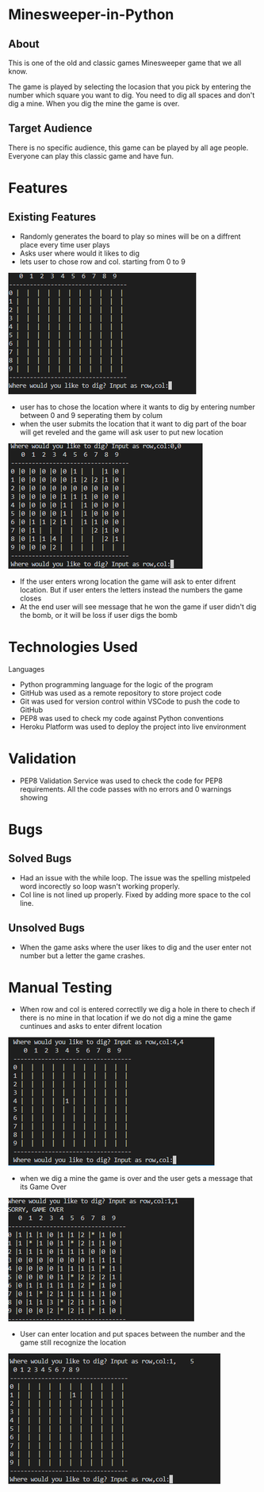 # Minesweeper-in-Python


## About 

This is one of the old and classic games Minesweeper game that we all know.

The game is played by selecting the locasion that you pick by entering the number 
which square you want to dig. You need to dig all spaces and don't dig a mine. 
When you dig the mine the game is over.

## Target Audience

There is no specific audience, this game can be played by all age people. Everyone can play 
this classic game and have fun.

# Features

## Existing  Features

 - Randomly generates the board to play so mines will be on a diffrent place every time user plays
 - Asks user where would it likes to dig
 - lets user to chose row and col. starting from 0 to 9

 ![starting game image](img/Start.png)


 - user has to chose the location where it wants to dig by entering number 
 between 0 and 9 seperating them by colum
 - when the user submits the location that it want to dig part of the boar 
 will get reveled and the game will ask user to put new location

 ![first time dig](img/First_dig.png)


- If the user enters wrong location the game will ask to enter difrent location.
But if user enters the letters instead the numbers the game closes
- At the end user will see message that he won the game if user didn't dig the bomb, 
or it will be loss if user digs the bomb


# Technologies Used

Languages
- Python programming language for the logic of the program
- GitHub was used as a remote repository to store project code
- Git was used for version control within VSCode to push the code to GitHub
- PEP8 was used to check my code against Python conventions
- Heroku Platform was used to deploy the project into live environment


# Validation

- PEP8 Validation Service was used to check the code for PEP8 requirements. All the code passes with no errors and 0 warnings showing

 # Bugs

## Solved Bugs

 - Had an issue with the while loop. The issue was the spelling mistpeled word incorectly
 so loop wasn't working properly.
 - Col line is not lined up properly. Fixed by adding more space to the col line.

 ## Unsolved Bugs

 - When the game asks where the user likes to dig and the user enter not number but a letter 
 the game crashes.

 # Manual Testing

 - When row and col is entered correctlly we dig a hole in there to chech if there is no 
 mine in that location if we do not dig a mine the game cuntinues and asks to enter difrent
 location

 ![first test dig](img/Test.png)

 - when we dig a mine the game is over and the user gets a message that its Game Over

 ![game over](img/Test2.png)

 - User can enter location and put spaces between the number and the game still recognize the location

 ![space in location](img/space%20between%20location.png)
 

